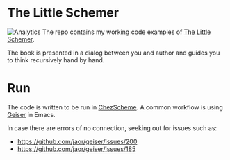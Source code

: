 # The Little Schemer
![Analytics](https://ga-beacon.appspot.com/UA-27986795-3/little_scheme/readme?pixel)
The repo contains my working code examples of [The Little Schemer](http://www.amazon.com/Little-Schemer-Daniel-P-Friedman/dp/0262560992).

The book is presented in a dialog between you and author and guides you to think recursively hand by hand.

# Run
The code is written to be run in [ChezScheme](https://github.com/cisco/ChezScheme). A common workflow is using [Geiser](http://www.nongnu.org/geiser/) in Emacs.

In case there are errors of no connection, seeking out for issues such as:
- https://github.com/jaor/geiser/issues/200
- https://github.com/jaor/geiser/issues/185
